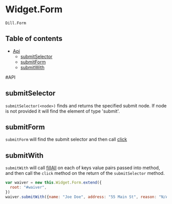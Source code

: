 Widget.Form
=================

`Dill.Form`

## Table of contents
  * [Api](#api)
    * [submitSelector](#submitselector)
    * [submitForm](#submitform)
    * [submitWith](#submitwith)

#API

## submitSelector

`submitSelector(<node>)` finds and returns the specified submit node. If node is not provided it will find the element of type 'submit'.

## submitForm

`submitForm` will find the submit selector and then call [click](docs/widget.md#click)

## submitWith

`submitWith` will call [fillAll](#docs/field.md#fillall) on each of keys value pairs passed into method, and then call the `click` method on the return of the `submitSelector` method.

```js
var waiver = new this.Widget.Form.extend({
  root: "#waiver",
})
waiver.submitWith({name: "Joe Doe", address: "55 Main St", reason: "N/A"});
```
